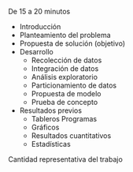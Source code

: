 De 15 a 20 minutos
- Introducción
- Planteamiento del problema
- Propuesta de solución (objetivo)
- Desarrollo
	- Recolección de datos
	- Integración de datos
	- Análisis exploratorio
	- Particionamiento de datos
	- Propuesta de modelo
	- Prueba de concepto
- Resultados previos
	- Tableros Programas
	- Gráficos
	- Resultados cuantitativos
	- Estadísticas

Cantidad representativa del trabajo

